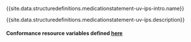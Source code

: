 {{site.data.structuredefinitions.medicationstatement-uv-ips-intro.name}}

{{site.data.structuredefinitions.medicationstatement-uv-ips.description}}

#### Conformance resource variables defined [here](http://wiki.hl7.org/index.php?title=IG_Publisher_Documentation#Jekyll)
